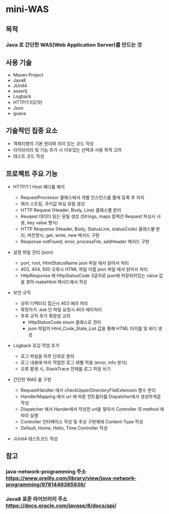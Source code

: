 # mini-WAS
목적
---
### Java 로 간단한 WAS(Web Application Server)를 만드는 것

사용 기술
---
- Maven Project
- Java8
- JUnit4
- assertj
- Logback
- HTTP/1.1(모작)
- Json
- guava

기술적인 집중 요소
---
- 객체지향의 기본 원리와 의미 있는 코드 작성
- 라이브러리 및 기능 추가 시 이유있는 선택과 사용 목적 고려
- 테스트 코드 작성

프로젝트 주요 기능
---
- HTTP/1.1 Host 헤더를 해석
  - RequestProcessor 클래스에서 개별 인스턴스를 풀에 등록 후 처리
  - 쿼리 스트링, 쿠키값 파싱 유틸 생성 
  - HTTP Request (Header, Body, Line) 클래스별 분리
  - Reuqest 데이터 읽는 유틸 생성 (Strings, maps 컬렉션 Request 파싱시 사용, key value 형식)
  - HTTP Response (Header, Body, StatusLine, statusCode) 클래스별 분리, 버전명시, get, write, new 메서드 구현
  - Response notFound, error, processFile, addHeader 메서드 구현

- 설정 파일 관리 (json)
  - port, root, HtmlStatusName json 파일 에서 읽어서 처리
  - 403, 404, 500 오류시 HTML 파일 이름 json 파일 에서 읽어서 처리
  - HttpResponse 에 HttpStatusCode 3글자로 json에 저장되어있는 value 값을 찾아 makeHtml 메서드에서 작성

- 보안 규칙
  - 상위 디렉터리 접근시 403 에러 처리
  - 확장자가 .exe 인 파일 요청시 403 에러처리
  - 추후 규칙 추가 확장성 고려 
    - HttpStatusCode enum 클래스로 관리
    - json 파일의 Html_Code_State_List 값을 통해 HTML 타이틀 및 바디 생성
  
- Logback 로깅 작업 추가
  - 로그 파일을 하루 단위로 분리
  - 로그 내용에 따라 적절한 로그 레벨 적용 (error, info 분리)
  - 오류 발생 시, StackTrace 전체를 로그 파일 쓰기
  
- 간단한 WAS 를 구현
  - RequestHandler 에서 checkUpperDirectoryFileExtension 함수 분리
  - HandlerMapping 에서 url 에 따른 컨트롤러를 Dispatcher에서 생성하게끔 작성
  - Dispatcher 에서 Hander에서 작성한 url을 찾아서 Controller 의 method 에 따라 실행
  - Controller 인터페이스 작성 및 추상 구현체에 Content-Type 작성
  - Default, Home, Hello, Time Controller 작성
  
- JUnit4 테스트코드 작성

참고
---
### **java-network-programming 주소** <br/> https://www.oreilly.com/library/view/java-network-programming/9781449365936/
### **Java8 표준 라이브러리 주소** <br/> https://docs.oracle.com/javase/8/docs/api/
